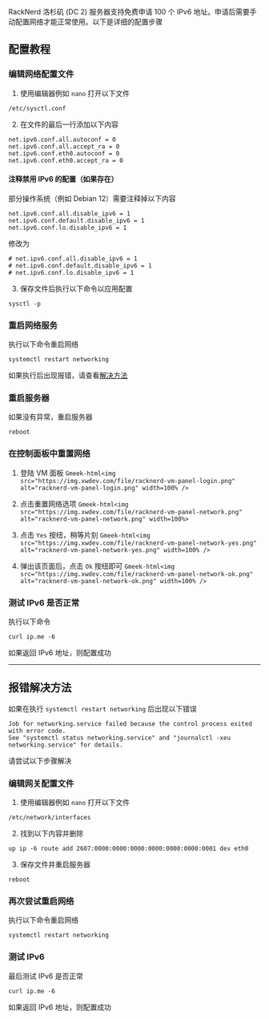 RackNerd 洛杉矶 (DC 2) 服务器支持免费申请 100 个 IPv6 地址。申请后需要手动配置网络才能正常使用。以下是详细的配置步骤

## 配置教程

### 编辑网络配置文件
1. 使用编辑器例如 `nano` 打开以下文件
```
/etc/sysctl.conf
```

2. 在文件的最后一行添加以下内容
```
net.ipv6.conf.all.autoconf = 0
net.ipv6.conf.all.accept_ra = 0
net.ipv6.conf.eth0.autoconf = 0
net.ipv6.conf.eth0.accept_ra = 0
```

#### 注释禁用 IPv6 的配置（如果存在）
部分操作系统（例如 Debian 12）需要注释掉以下内容
```
net.ipv6.conf.all.disable_ipv6 = 1
net.ipv6.conf.default.disable_ipv6 = 1
net.ipv6.conf.lo.disable_ipv6 = 1
```

修改为
```
# net.ipv6.conf.all.disable_ipv6 = 1
# net.ipv6.conf.default.disable_ipv6 = 1
# net.ipv6.conf.lo.disable_ipv6 = 1
```

3. 保存文件后执行以下命令以应用配置
```shell
sysctl -p
```

### 重启网络服务
执行以下命令重启网络
```shell
systemctl restart networking
```
如果执行后出现报错，请查看[解决方法](#%E6%8A%A5%E9%94%99%E8%A7%A3%E5%86%B3%E6%96%B9%E6%B3%95)

### 重启服务器
如果没有异常，重启服务器
```shell
reboot
```

### 在控制面板中重置网络
1. 登陆 VM 面板
`Gmeek-html<img src="https://img.xwdev.com/file/racknerd-vm-panel-login.png" alt="racknerd-vm-panel-login.png" width=100% />`

2. 点击重置网络选项
`Gmeek-html<img src="https://img.xwdev.com/file/racknerd-vm-panel-network.png" alt="racknerd-vm-panel-network.png" width=100%>`

3. 点击 `Yes` 按纽，稍等片刻
`Gmeek-html<img src="https://img.xwdev.com/file/racknerd-vm-panel-network-yes.png" alt="racknerd-vm-panel-network-yes.png" width=100% />`

4. 弹出该页面后，点击 `Ok` 按纽即可
`Gmeek-html<img src="https://img.xwdev.com/file/racknerd-vm-panel-network-ok.png" alt="racknerd-vm-panel-network-ok.png" width=100% />`

### 测试 IPv6 是否正常
执行以下命令
```shell
curl ip.me -6
```
如果返回 IPv6 地址，则配置成功

---

## 报错解决方法
如果在执行 `systemctl restart networking` 后出现以下错误
```
Job for networking.service failed because the control process exited with error code.
See "systemctl status networking.service" and "journalctl -xeu networking.service" for details.
```
请尝试以下步骤解决

### 编辑网关配置文件
1. 使用编辑器例如 `nano` 打开以下文件
```
/etc/network/interfaces
```

2. 找到以下内容并删除
```
up ip -6 route add 2607:0000:0000:0000:0000:0000:0000:0001 dev eth0
```

3. 保存文件并重启服务器
```shell
reboot
```

### 再次尝试重启网络
执行以下命令重启网络
```shell
systemctl restart networking
```

### 测试 IPv6
最后测试 IPv6 是否正常
```shell
curl ip.me -6
```
如果返回 IPv6 地址，则配置成功